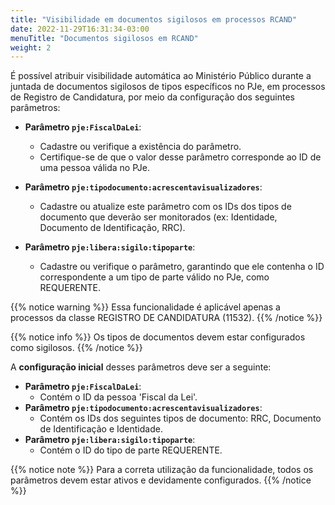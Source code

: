 ```yaml
---
title: "Visibilidade em documentos sigilosos em processos RCAND"
date: 2022-11-29T16:31:34-03:00
menuTitle: "Documentos sigilosos em RCAND"
weight: 2
---
```


É possível atribuir visibilidade automática ao Ministério Público durante a juntada de documentos sigilosos de tipos específicos no PJe, em processos de Registro de Candidatura, por meio da configuração dos seguintes parâmetros:

- **Parâmetro `pje:FiscalDaLei`**:
  - Cadastre ou verifique a existência do parâmetro.
  - Certifique-se de que o valor desse parâmetro corresponde ao ID de uma pessoa válida no PJe.

- **Parâmetro `pje:tipodocumento:acrescentavisualizadores`**:
  - Cadastre ou atualize este parâmetro com os IDs dos tipos de documento que deverão ser monitorados (ex: Identidade, Documento de Identificação, RRC).

- **Parâmetro `pje:libera:sigilo:tipoparte`**:
  - Cadastre ou verifique o parâmetro, garantindo que ele contenha o ID correspondente a um tipo de parte válido no PJe, como REQUERENTE.

{{% notice warning %}}
Essa funcionalidade é aplicável apenas a processos da classe REGISTRO DE CANDIDATURA (11532).
{{% /notice %}}

{{% notice info %}}
Os tipos de documentos devem estar configurados como sigilosos.
{{% /notice %}}

A __configuração inicial__ desses parâmetros deve ser a seguinte:

- **Parâmetro `pje:FiscalDaLei`**:
  - Contém o ID da pessoa 'Fiscal da Lei'.
- **Parâmetro `pje:tipodocumento:acrescentavisualizadores`**:
  - Contém os IDs dos seguintes tipos de documento: RRC, Documento de Identificação e Identidade.
- **Parâmetro `pje:libera:sigilo:tipoparte`**:
  - Contém o ID do tipo de parte REQUERENTE.

{{% notice note %}}
Para a correta utilização da funcionalidade, todos os parâmetros devem estar ativos e devidamente configurados.
{{% /notice %}}
